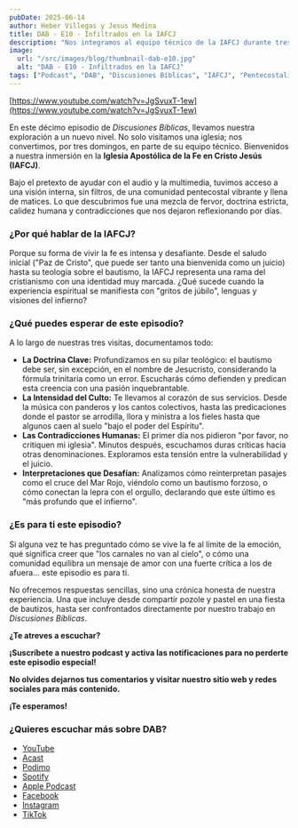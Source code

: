 ```yaml
---
pubDate: 2025-06-14
author: Heber Villegas y Jesus Medina
title: DAB - E10 - Infiltrados en la IAFCJ
description: "Nos integramos al equipo técnico de la IAFCJ durante tres domingos para contar cómo viven su teología, liturgia y contradicciones."
image:
  url: "/src/images/blog/thumbnail-dab-e10.jpg"
  alt: "DAB - E10 - Infiltrados en la IAFCJ"
tags: ["Podcast", "DAB", "Discusiones Bíblicas", "IAFCJ", "Pentecostalismo"]
---
```


[https://www.youtube.com/watch?v=JgSvuxT-1ew](https://www.youtube.com/watch?v=JgSvuxT-1ew)

En este décimo episodio de *Discusiones Bíblicas*, llevamos nuestra exploración a un nuevo nivel. No solo visitamos una iglesia; nos convertimos, por tres domingos, en parte de su equipo técnico. Bienvenidos a nuestra inmersión en la **Iglesia Apostólica de la Fe en Cristo Jesús (IAFCJ)**.

Bajo el pretexto de ayudar con el audio y la multimedia, tuvimos acceso a una visión interna, sin filtros, de una comunidad pentecostal vibrante y llena de matices. Lo que descubrimos fue una mezcla de fervor, doctrina estricta, calidez humana y contradicciones que nos dejaron reflexionando por días.

### **¿Por qué hablar de la IAFCJ?**

Porque su forma de vivir la fe es intensa y desafiante. Desde el saludo inicial ("Paz de Cristo", que puede ser tanto una bienvenida como un juicio) hasta su teología sobre el bautismo, la IAFCJ representa una rama del cristianismo con una identidad muy marcada. ¿Qué sucede cuando la experiencia espiritual se manifiesta con "gritos de júbilo", lenguas y visiones del infierno?

### **¿Qué puedes esperar de este episodio?**

A lo largo de nuestras tres visitas, documentamos todo:

- **La Doctrina Clave:** Profundizamos en su pilar teológico: el bautismo debe ser, sin excepción, en el nombre de Jesucristo, considerando la fórmula trinitaria como un error. Escucharás cómo defienden y predican esta creencia con una pasión inquebrantable.
- **La Intensidad del Culto:** Te llevamos al corazón de sus servicios. Desde la música con panderos y los cantos colectivos, hasta las predicaciones donde el pastor se arrodilla, llora y ministra a los fieles hasta que algunos caen al suelo "bajo el poder del Espíritu".
- **Las Contradicciones Humanas:** El primer día nos pidieron "por favor, no critiquen mi iglesia". Minutos después, escuchamos duras críticas hacia otras denominaciones. Exploramos esta tensión entre la vulnerabilidad y el juicio.
- **Interpretaciones que Desafían:** Analizamos cómo reinterpretan pasajes como el cruce del Mar Rojo, viéndolo como un bautismo forzoso, o cómo conectan la lepra con el orgullo, declarando que este último es "más profundo que el infierno".

### **¿Es para ti este episodio?**

Si alguna vez te has preguntado cómo se vive la fe al límite de la emoción, qué significa creer que "los carnales no van al cielo", o cómo una comunidad equilibra un mensaje de amor con una fuerte crítica a los de afuera... este episodio es para ti.

No ofrecemos respuestas sencillas, sino una crónica honesta de nuestra experiencia. Una que incluye desde compartir pozole y pastel en una fiesta de bautizos, hasta ser confrontados directamente por nuestro trabajo en *Discusiones Bíblicas*.

**¿Te atreves a escuchar?**

**¡Suscríbete a nuestro podcast y activa las notificaciones para no perderte este episodio especial!**

**No olvides dejarnos tus comentarios y visitar nuestro sitio web y redes sociales para más contenido.**

**¡Te esperamos!**

### **¿Quieres escuchar más sobre DAB?**

- [YouTube](https://www.youtube.com/@discusionesbiblicas)
- [Acast](https://shows.acast.com/discusionesbiblicas)
- [Podimo](https://share.podimo.com/podcast/ef93b5a2-8bd4-4105-abe3-3c1cffa718b7?creatorId=e12b0f6c-3337-4ab7-abd1-5647481bc9fb&key=GePw0UCkvjln&source=ln&from=studio)
- [Spotify](https://open.spotify.com/show/6YUuB3dgq7vaLK6YVXvs7Q)
- [Apple Podcast](https://podcasts.apple.com/mx/podcast/discusiones-biblicas/id1645841221)
- [Facebook](https://www.facebook.com/discusionesbiblicas)
- [Instagram](https://www.instagram.com/discusionesbiblicas/)
- [TikTok](https://www.tiktok.com/@discusionesbiblicas)
